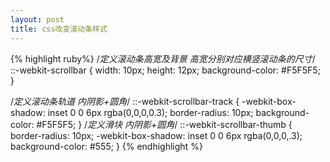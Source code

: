 ```yaml
---
layout: post
title: css改变滚动条样式
---
```

{% highlight ruby%}
/*定义滚动条高宽及背景 高宽分别对应横竖滚动条的尺寸*/
::-webkit-scrollbar {
    width: 10px;
    height: 12px;
    background-color: #F5F5F5;
}

/*定义滚动条轨道 内阴影+圆角*/
::-webkit-scrollbar-track {
    -webkit-box-shadow: inset 0 0 6px rgba(0,0,0,0.3);
    border-radius: 10px;
    background-color: #F5F5F5;
}
/*定义滑块 内阴影+圆角*/
::-webkit-scrollbar-thumb {
    border-radius: 10px;
    -webkit-box-shadow: inset 0 0 6px rgba(0,0,0,.3);
    background-color: #555;
}
{% endhighlight %}